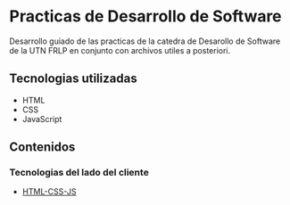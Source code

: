 # Practicas de Desarrollo de Software
Desarrollo guiado de las practicas de la catedra de Desarollo de Software de la UTN FRLP en conjunto con archivos utiles a posteriori.

## Tecnologias utilizadas
- HTML
- CSS
- JavaScript

## Contenidos
### Tecnologias del lado del cliente
- [HTML-CSS-JS](https://github.com/SantiTalavera/UTN-DS25-practicas/tree/4465d9992742784e52d2e44507c7aa537d5831b6/HTML-CSS-JS)